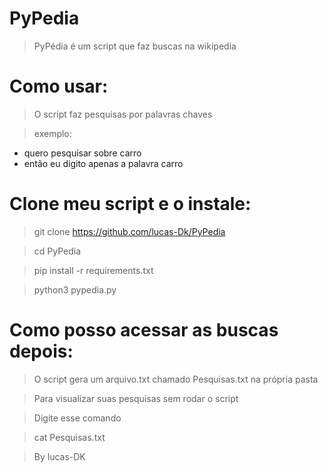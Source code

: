 # PyPedia

> PyPédia é um script que faz buscas na wikipedia

# Como usar:

> O script faz pesquisas por palavras chaves

> exemplo:

* quero pesquisar sobre carro
* então eu digito apenas a palavra carro

# Clone meu script e o instale:

> git clone https://github.com/lucas-Dk/PyPedia

> cd PyPedia

> pip install -r requirements.txt

> python3 pypedia.py


# Como posso acessar as buscas depois:

> O script gera um arquivo.txt chamado Pesquisas.txt na própria pasta

> Para visualizar suas pesquisas sem rodar o script

> Digite esse comando

> cat Pesquisas.txt

> By lucas-DK
